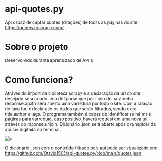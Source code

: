 # api-quotes.py
Api capaz de captar quotes (citações) de todas as páginas do site: https://quotes.toscrape.com/

# Sobre o projeto
Desenvolvido durante aprendizado de API's

# Como funciona?
Atráves do import da biblioteca scrapy e a declaração da url do site desejado será criado uma def parse que por meio do parâmetro response.xpath será aberto uma varredura por todo o site. Com a criação do laço for, é declarado os dados que serão filtrados, sendo eles: title,author e tags. O programa também é capaz de identificar se há mais páginas para varredura, caso positivo, haverá request em uma nova url, através do rsponse.urljoin. Dicionário .json será aberto após o runspider da api ser digitada no terminal.

![a](https://user-images.githubusercontent.com/84475339/166062149-28ae611d-465f-4018-bf87-7dcac1cee661.png)

O dicionário .json com o conteúdo filtrado pela api pode ser visualizado em: https://github.com/Otavio1505/api-quotes.py/blob/main/quotes.json
